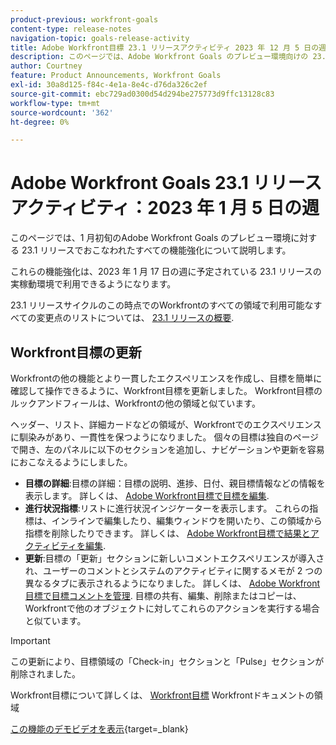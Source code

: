 ```yaml
---
product-previous: workfront-goals
content-type: release-notes
navigation-topic: goals-release-activity
title: Adobe Workfront目標 23.1 リリースアクティビティ 2023 年 12 月 5 日の週
description: このページでは、Adobe Workfront Goals のプレビュー環境向けの 23.1 リリースでおこなわれたすべての機能強化について説明します。 これらの機能強化は、2023 年 1 月 17 日の週に実稼動環境で利用できるようになります。
author: Courtney
feature: Product Announcements, Workfront Goals
exl-id: 30a8d125-f84c-4e1a-8e4c-d76da326c2ef
source-git-commit: ebc729ad0300d54d294be275773d9ffc13128c83
workflow-type: tm+mt
source-wordcount: '362'
ht-degree: 0%

---
```


# Adobe Workfront Goals 23.1 リリースアクティビティ：2023 年 1 月 5 日の週

このページでは、1 月初旬のAdobe Workfront Goals のプレビュー環境に対する 23.1 リリースでおこなわれたすべての機能強化について説明します。

これらの機能強化は、2023 年 1 月 17 日の週に予定されている 23.1 リリースの実稼動環境で利用できるようになります。

<!-- For a list of all changes available for Workfront Goals at this point in the 21.2 release cycle, see [Adobe Workfront Goals with the 21.2 release](../../../../product-announcements/product-releases/goals-release-activity/goals-21.2-release/goals-release-21-2.md). -->

23.1 リリースサイクルのこの時点でのWorkfrontのすべての領域で利用可能なすべての変更点のリストについては、 [23.1 リリースの概要](/help/quicksilver/product-announcements/product-releases/23.1-release-activity/23-1-release-overview.md).

## Workfront目標の更新

Workfrontの他の機能とより一貫したエクスペリエンスを作成し、目標を簡単に確認して操作できるように、Workfront目標を更新しました。 Workfront目標のルックアンドフィールは、Workfrontの他の領域と似ています。

ヘッダー、リスト、詳細カードなどの領域が、Workfrontでのエクスペリエンスに馴染みがあり、一貫性を保つようになりました。
個々の目標は独自のページで開き、左のパネルに以下のセクションを追加し、ナビゲーションや更新を容易におこなえるようにしました。

* **目標の詳細**:目標の詳細：目標の説明、進捗、日付、親目標情報などの情報を表示します。 詳しくは、 [Adobe Workfront目標で目標を編集](/help/quicksilver/workfront-goals/goal-management/edit-goals.md).
* **進行状況指標**:リストに進行状況インジケーターを表示します。 これらの指標は、インラインで編集したり、編集ウィンドウを開いたり、この領域から指標を削除したりできます。 詳しくは、 [Adobe Workfront目標で結果とアクティビティを編集](/help/quicksilver/workfront-goals/results-and-activities/edit-results-and-activities.md).
* **更新**:目標の「更新」セクションに新しいコメントエクスペリエンスが導入され、ユーザーのコメントとシステムのアクティビティに関するメモが 2 つの異なるタブに表示されるようになりました。 詳しくは、 [Adobe Workfront目標で目標コメントを管理](/help/quicksilver/workfront-goals/goal-management/manage-goal-comments.md).
目標の共有、編集、削除またはコピーは、Workfrontで他のオブジェクトに対してこれらのアクションを実行する場合と似ています。

>[!IMPORTANT]
>
>この更新により、目標領域の「Check-in」セクションと「Pulse」セクションが削除されました。

Workfront目標について詳しくは、 [Workfront目標](/help/quicksilver/workfront-goals/workfront-goals.md) Workfrontドキュメントの領域

[この機能のデモビデオを表示](https://video.tv.adobe.com/v/3413327/){target=_blank}